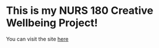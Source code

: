 # This is my NURS 180 Creative Wellbeing Project!  
You can visit the site <a href="https://cannonfodderalt.github.io/nurs180-project/" target="_blank">here</a>
